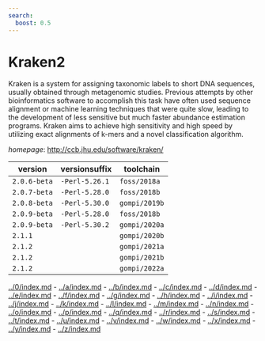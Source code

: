 ```yaml
---
search:
  boost: 0.5
---
```

# Kraken2

Kraken is a system for assigning taxonomic labels to short DNA sequences,  usually obtained through metagenomic studies. Previous attempts by other  bioinformatics software to accomplish this task have often used sequence  alignment or machine learning techniques that were quite slow, leading to  the development of less sensitive but much faster abundance estimation  programs. Kraken aims to achieve high sensitivity and high speed by  utilizing exact alignments of k-mers and a novel classification algorithm.

*homepage*: <http://ccb.jhu.edu/software/kraken/>

version | versionsuffix | toolchain
--------|---------------|----------
``2.0.6-beta`` | ``-Perl-5.26.1`` | ``foss/2018a``
``2.0.7-beta`` | ``-Perl-5.28.0`` | ``foss/2018b``
``2.0.8-beta`` | ``-Perl-5.30.0`` | ``gompi/2019b``
``2.0.9-beta`` | ``-Perl-5.28.0`` | ``foss/2018b``
``2.0.9-beta`` | ``-Perl-5.30.2`` | ``gompi/2020a``
``2.1.1`` |  | ``gompi/2020b``
``2.1.2`` |  | ``gompi/2021a``
``2.1.2`` |  | ``gompi/2021b``
``2.1.2`` |  | ``gompi/2022a``

[../0/index.md](0) - [../a/index.md](a) - [../b/index.md](b) - [../c/index.md](c) - [../d/index.md](d) - [../e/index.md](e) - [../f/index.md](f) - [../g/index.md](g) - [../h/index.md](h) - [../i/index.md](i) - [../j/index.md](j) - [../k/index.md](k) - [../l/index.md](l) - [../m/index.md](m) - [../n/index.md](n) - [../o/index.md](o) - [../p/index.md](p) - [../q/index.md](q) - [../r/index.md](r) - [../s/index.md](s) - [../t/index.md](t) - [../u/index.md](u) - [../v/index.md](v) - [../w/index.md](w) - [../x/index.md](x) - [../y/index.md](y) - [../z/index.md](z)

